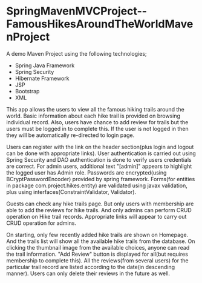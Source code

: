 # SpringMavenMVCProject-- <strong>FamousHikesAroundTheWorldMavenProject</strong>


A demo Maven Project using the following technologies;
- Spring Java Framework
- Spring Security
- Hibernate Framework
- JSP
- Bootstrap
- XML

This app allows the users to view all the famous hiking trails around the world. Basic information about each hike trail is provided on browsing individual record. Also, users have chance to add review for trails but the users must be logged in to complete this. If the user is not logged in then they will be automatically re-directed to login page. 

Users can register with the link on the header section(plus login and logout can be done with appropriate links). User authentication is carried out using Spring Security and DAO authentication is done to verify users credentials are correct. For admin users, additional text "[admin]" appears to highlight the logged user has Admin role. Passwords are encrypted(using BCryptPasswordEncoder) provided by spring framework. Forms(for entities in package com.project.hikes.entity) are validated using javax validation, plus using interfaces(ConstraintValidator, Validator). 

Guests can check any hike trails page. But only users with membership are able to add the reviews for hike trails. And only admins can perform CRUD operation on Hike trail records. Appropriate links will appear to carry out CRUD operation for admins. 

On starting, only few recently added hike trails are shown on Homepage. And the trails list will show all the available hike trails from the database. On clicking the thumbnail image from the available choices, anyone can read the trail information. "Add Review" button is displayed for all(but requires membership to complete this). All the reviews(from several users) for the particular trail record are listed according to the date(in descending manner). Users can only delete their reviews in the future as well.




